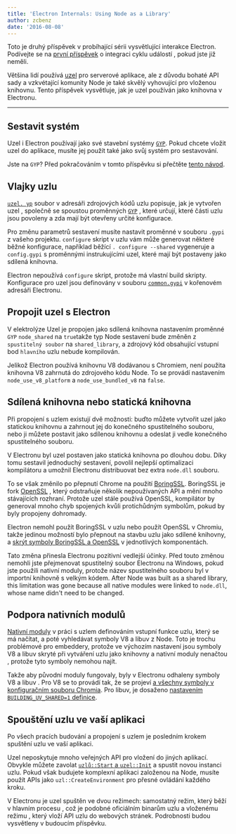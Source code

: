 ```yaml
---
title: 'Electron Internals: Using Node as a Library'
author: zcbenz
date: '2016-08-08'
---
```


Toto je druhý příspěvek v probíhající sérii vysvětlující interakce Electron. Podívejte se na [první příspěvek](https://electronjs.org/blog/2016/07/28/electron-internals-node-integration) o integraci cyklu událostí , pokud jste již neměli.

Většina lidí používá [uzel](https://nodejs.org) pro serverové aplikace, ale z důvodu bohaté API sady a vzkvétající komunity Node je také skvělý vyhovující pro vloženou knihovnu. Tento příspěvek vysvětluje, jak je uzel používán jako knihovna v Electronu.

---

## Sestavit systém

Uzel i Electron používají jako své stavební systémy [`GYP`](https://gyp.gsrc.io). Pokud chcete vložit uzel do aplikace, musíte jej použít také jako svůj systém pro sestavování.

Jste na `GYP`? Před pokračováním v tomto příspěvku si přečtěte [tento návod](https://gyp.gsrc.io/docs/UserDocumentation.md).

## Vlajky uzlu

[`uzel. yp`](https://github.com/nodejs/node/blob/v6.3.1/node.gyp) soubor v adresáři zdrojových kódů uzlu popisuje, jak je vytvořen uzel , společně se spoustou proměnných [`GYP`](https://gyp.gsrc.io) , které určují, které části uzlu jsou povoleny a zda mají být otevřeny určité konfigurace.

Pro změnu parametrů sestavení musíte nastavit proměnné v souboru `.gypi` z vašeho projektu. `configure` skript v uzlu vám může generovat některé běžné konfigurace, například běžící `. configure --shared` vygeneruje a `config.gypi` s proměnnými instrukujícími uzel, které mají být postaveny jako sdílená knihovna.

Electron nepoužívá `configure` skript, protože má vlastní build skripty. Konfigurace pro uzel jsou definovány v souboru [`common.gypi`](https://github.com/electron/electron/blob/master/common.gypi) v kořenovém adresáři Electronu.

## Propojit uzel s Electron

V elektrolýze Uzel je propojen jako sdílená knihovna nastavením proměnné `GYP` `node_shared` na `true`takže typ Node sestavení bude změněn z `spustitelný soubor` na `shared_library`, a zdrojový kód obsahující vstupní bod `hlavního` uzlu nebude kompilován.

Jelikož Electron používá knihovnu V8 dodávanou s Chromiem, není použita knihovna V8 zahrnutá do zdrojového kódu Node. To se provádí nastavením `node_use_v8_platform` a `node_use_bundled_v8` na `false`.

## Sdílená knihovna nebo statická knihovna

Při propojení s uzlem existují dvě možnosti: buďto můžete vytvořit uzel jako statickou knihovnu a zahrnout jej do konečného spustitelného souboru, nebo ji můžete postavit jako sdílenou knihovnu a odeslat ji vedle konečného spustitelného souboru.

V Electronu byl uzel postaven jako statická knihovna po dlouhou dobu. Díky tomu sestavil jednoduchý sestavení, povolil nejlepší optimalizaci kompilátoru a umožnil Electronu distribuovat bez extra `node.dll` souboru.

To se však změnilo po přepnutí Chrome na použití [BoringSSL](https://boringssl.googlesource.com/boringssl). BoringSSL je fork [OpenSSL](https://www.openssl.org) , který odstraňuje několik nepoužívaných API a mění mnoho stávajících rozhraní. Protože uzel stále používá OpenSSL, kompilátor by generoval mnoho chyb spojených kvůli protichůdným symbolům, pokud by byly propojeny dohromady.

Electron nemohl použít BoringSSL v uzlu nebo použít OpenSSL v Chromiu, takže jedinou možností bylo přepnout na stavbu uzlu jako sdílené knihovny, a [skrýt symboly BoringSSL a OpenSSL](https://github.com/electron/electron/blob/v1.3.2/common.gypi#L209-L218) v jednotlivých komponentách.

Tato změna přinesla Electronu pozitivní vedlejší účinky. Před touto změnou nemohli jste přejmenovat spustitelný soubor Electronu na Windows, pokud jste použili nativní moduly, protože název spustitelného souboru byl v importní knihovně s velkým kódem. After Node was built as a shared library, this limitation was gone because all native modules were linked to `node.dll`, whose name didn't need to be changed.

## Podpora nativních modulů

[Nativní moduly](https://nodejs.org/api/addons.html) v práci s uzlem definováním vstupní funkce uzlu, který se má načítat, a poté vyhledávat symboly V8 a libuv z Node. Toto je trochu problémové pro embeddery, protože ve výchozím nastavení jsou symboly V8 a libuv skryté při vytváření uzlu jako knihovny a nativní moduly nenačtou , protože tyto symboly nemohou najít.

Takže aby původní moduly fungovaly, byly v Electronu odhaleny symboly V8 a libuv . Pro V8 se to provádí tak, že se projeví [a všechny symboly v konfiguračním souboru Chromia](https://github.com/electron/libchromiumcontent/blob/v51.0.2704.61/chromiumcontent/chromiumcontent.gypi#L104-L122). Pro libuv, je dosaženo [nastavením `BUILDING_UV_SHARED=1` definice](https://github.com/electron/electron/blob/v1.3.2/common.gypi#L219-L228).

## Spouštění uzlu ve vaší aplikaci

Po všech pracích budování a propojení s uzlem je posledním krokem spuštění uzlu ve vaší aplikaci.

Uzel neposkytuje mnoho veřejných API pro vložení do jiných aplikací. Obvykle můžete zavolat [`uzlů::Start` a `uzel::Init`](https://github.com/nodejs/node/blob/v6.3.1/src/node.h#L187-L191) a spustit novou instanci uzlu. Pokud však budujete komplexní aplikaci založenou na Node, musíte použít APIs jako `uzl::CreateEnvironment` pro přesné ovládání každého kroku.

V Electronu je uzel spuštěn ve dvou režimech: samostatný režim, který běží v hlavním procesu , což je podobné oficiálním binarům uzlu a vloženému režimu , který vloží API uzlu do webových stránek. Podrobnosti budou vysvětleny v budoucím příspěvku.

